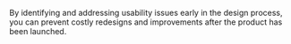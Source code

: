 By identifying and addressing usability issues early in the design process, you can prevent costly redesigns and improvements after the product has been launched.


